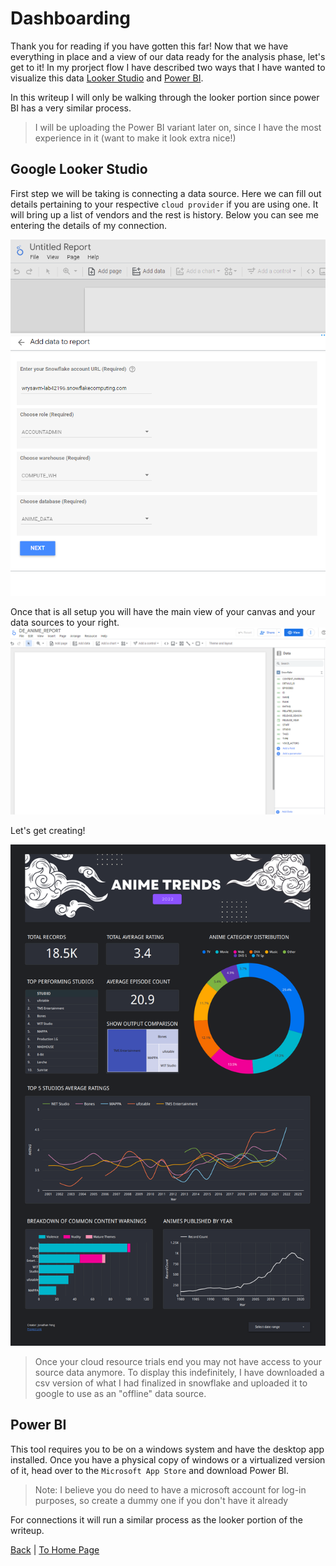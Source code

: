 # Dashboarding
Thank you for reading if you have gotten this far! Now that we have everything in place and a view of our data ready for the analysis phase, let's get to it!
In my prorject flow I have described two ways that I have wanted to visualize this data [Looker Studio](https://lookerstudio.google.com/) and [Power BI](https://powerbi.microsoft.com/en-us/).

In this writeup I will only be walking through the looker portion since power BI has a very similar process.

> I will be uploading the Power BI variant later on, since I have the most experience in it (want to make it look extra nice!)


## Google Looker Studio
First step we will be taking is connecting a data source. Here we can fill out details pertaining to your respective ```cloud provider``` if you are using one. It will bring up a list of vendors and the rest is history. Below you can see me entering the details of my connection.


![image](/assets/looker_connection.png)


Once that is all setup you will have the main view of your canvas and your data sources to your right.
![image](/assets/looker_data_source.png)


Let's get creating!



![image](/assets/dash_update.png)


> Once your cloud resource trials end you may not have access to your source data anymore. To display this indefinitely, I have downloaded a csv version of what I had finalized in snowflake and uploaded it to google to use as an "offline" data source.


## Power BI
This tool requires you to be on a windows system and have the desktop app installed. Once you have a physical copy of windows or a virtualized version of it, head over to the ```Microsoft App Store``` and download Power BI. 

> Note: I believe you do need to have a microsoft account for log-in purposes, so create a dummy one if you don't have it already


For connections it will run a similar process as the looker portion of the writeup.


[Back](https://github.com/jaytar0/DE_flow_anime_2022/blob/main/md_collection/dbt_process.md) | [To Home Page](https://github.com/jaytar0/DE_flow_anime_2022/) 
